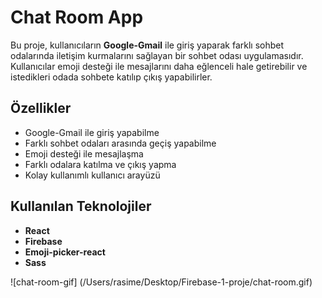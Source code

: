 # Chat Room App

Bu proje, kullanıcıların **Google-Gmail** ile giriş yaparak farklı sohbet odalarında iletişim kurmalarını sağlayan bir sohbet odası uygulamasıdır. Kullanıcılar emoji desteği ile mesajlarını daha eğlenceli hale getirebilir ve istedikleri odada sohbete katılıp çıkış yapabilirler.

## Özellikler

- Google-Gmail ile giriş yapabilme
- Farklı sohbet odaları arasında geçiş yapabilme
- Emoji desteği ile mesajlaşma
- Farklı odalara katılma ve çıkış yapma
- Kolay kullanımlı kullanıcı arayüzü

## Kullanılan Teknolojiler

- **React**
- **Firebase**
- **Emoji-picker-react**
- **Sass**
 
 ![chat-room-gif] (/Users/rasime/Desktop/Firebase-1-proje/chat-room.gif) 